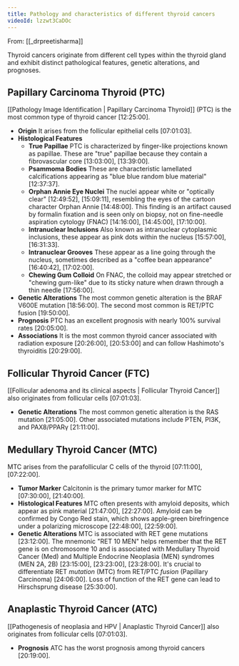 ```yaml
---
title: Pathology and characteristics of different thyroid cancers
videoId: lzzwt3CaDOc
---
```


From: [[_drpreetisharma]] <br/> 

Thyroid cancers originate from different cell types within the thyroid gland and exhibit distinct pathological features, genetic alterations, and prognoses.

## Papillary Carcinoma Thyroid (PTC)
[[Pathology Image Identification | Papillary Carcinoma Thyroid]] (PTC) is the most common type of thyroid cancer <a class="yt-timestamp" data-t="12:25:00">[12:25:00]</a>.
*   **Origin** It arises from the follicular epithelial cells <a class="yt-timestamp" data-t="07:01:03">[07:01:03]</a>.
*   **Histological Features**
    *   **True Papillae** PTC is characterized by finger-like projections known as papillae. These are "true" papillae because they contain a fibrovascular core <a class="yt-timestamp" data-t="13:03:00">[13:03:00]</a>, <a class="yt-timestamp" data-t="13:39:00">[13:39:00]</a>.
    *   **Psammoma Bodies** These are characteristic lamellated calcifications appearing as "blue blue random blue material" <a class="yt-timestamp" data-t="12:37:37">[12:37:37]</a>.
    *   **Orphan Annie Eye Nuclei** The nuclei appear white or "optically clear" <a class="yt-timestamp" data-t="12:49:52">[12:49:52]</a>, <a class="yt-timestamp" data-t="15:09:11">[15:09:11]</a>, resembling the eyes of the cartoon character Orphan Annie <a class="yt-timestamp" data-t="14:48:00">[14:48:00]</a>. This finding is an artifact caused by formalin fixation and is seen only on biopsy, not on fine-needle aspiration cytology (FNAC) <a class="yt-timestamp" data-t="14:16:00">[14:16:00]</a>, <a class="yt-timestamp" data-t="14:45:00">[14:45:00]</a>, <a class="yt-timestamp" data-t="17:10:00">[17:10:00]</a>.
    *   **Intranuclear Inclusions** Also known as intranuclear cytoplasmic inclusions, these appear as pink dots within the nucleus <a class="yt-timestamp" data-t="15:57:00">[15:57:00]</a>, <a class="yt-timestamp" data-t="16:31:33">[16:31:33]</a>.
    *   **Intranuclear Grooves** These appear as a line going through the nucleus, sometimes described as a "coffee bean appearance" <a class="yt-timestamp" data-t="16:40:42">[16:40:42]</a>, <a class="yt-timestamp" data-t="17:02:00">[17:02:00]</a>.
    *   **Chewing Gum Colloid** On FNAC, the colloid may appear stretched or "chewing gum-like" due to its sticky nature when drawn through a thin needle <a class="yt-timestamp" data-t="17:56:00">[17:56:00]</a>.
*   **Genetic Alterations** The most common genetic alteration is the BRAF V600E mutation <a class="yt-timestamp" data-t="18:56:00">[18:56:00]</a>. The second most common is RET/PTC fusion <a class="yt-timestamp" data-t="19:50:00">[19:50:00]</a>.
*   **Prognosis** PTC has an excellent prognosis with nearly 100% survival rates <a class="yt-timestamp" data-t="20:05:00">[20:05:00]</a>.
*   **Associations** It is the most common thyroid cancer associated with radiation exposure <a class="yt-timestamp" data-t="20:26:00">[20:26:00]</a>, <a class="yt-timestamp" data-t="20:53:00">[20:53:00]</a> and can follow Hashimoto's thyroiditis <a class="yt-timestamp" data-t="20:29:00">[20:29:00]</a>.

## Follicular Thyroid Cancer (FTC)
[[Follicular adenoma and its clinical aspects | Follicular Thyroid Cancer]] also originates from follicular cells <a class="yt-timestamp" data-t="07:01:03">[07:01:03]</a>.
*   **Genetic Alterations** The most common genetic alteration is the RAS mutation <a class="yt-timestamp" data-t="21:05:00">[21:05:00]</a>. Other associated mutations include PTEN, PI3K, and PAX8/PPARγ <a class="yt-timestamp" data-t="21:11:00">[21:11:00]</a>.

## Medullary Thyroid Cancer (MTC)
MTC arises from the parafollicular C cells of the thyroid <a class="yt-timestamp" data-t="07:11:00">[07:11:00]</a>, <a class="yt-timestamp" data-t="07:22:00">[07:22:00]</a>.
*   **Tumor Marker** Calcitonin is the primary tumor marker for MTC <a class="yt-timestamp" data-t="07:30:00">[07:30:00]</a>, <a class="yt-timestamp" data-t="21:40:00">[21:40:00]</a>.
*   **Histological Features** MTC often presents with amyloid deposits, which appear as pink material <a class="yt-timestamp" data-t="21:47:00">[21:47:00]</a>, <a class="yt-timestamp" data-t="22:27:00">[22:27:00]</a>. Amyloid can be confirmed by Congo Red stain, which shows apple-green birefringence under a polarizing microscope <a class="yt-timestamp" data-t="22:48:00">[22:48:00]</a>, <a class="yt-timestamp" data-t="22:59:00">[22:59:00]</a>.
*   **Genetic Alterations** MTC is associated with RET gene mutations <a class="yt-timestamp" data-t="23:12:00">[23:12:00]</a>. The mnemonic "RET 10 MEN" helps remember that the RET gene is on chromosome 10 and is associated with Medullary Thyroid Cancer (Med) and Multiple Endocrine Neoplasia (MEN) syndromes (MEN 2A, 2B) <a class="yt-timestamp" data-t="23:15:00">[23:15:00]</a>, <a class="yt-timestamp" data-t="23:23:00">[23:23:00]</a>, <a class="yt-timestamp" data-t="23:28:00">[23:28:00]</a>. It's crucial to differentiate RET *mutation* (MTC) from RET/PTC *fusion* (Papillary Carcinoma) <a class="yt-timestamp" data-t="24:06:00">[24:06:00]</a>. Loss of function of the RET gene can lead to Hirschsprung disease <a class="yt-timestamp" data-t="25:30:00">[25:30:00]</a>.

## Anaplastic Thyroid Cancer (ATC)
[[Pathogenesis of neoplasia and HPV | Anaplastic Thyroid Cancer]] also originates from follicular cells <a class="yt-timestamp" data-t="07:01:03">[07:01:03]</a>.
*   **Prognosis** ATC has the worst prognosis among thyroid cancers <a class="yt-timestamp" data-t="20:19:00">[20:19:00]</a>.
